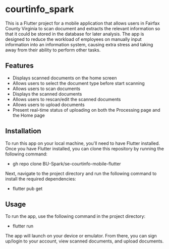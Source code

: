 # courtinfo_spark

This is a Flutter project for a mobile application that allows users in Fairfax County Virginia to scan document and extracts the relevant information so that it could be stored in the database for later analysis. The app is designed to reduce the workload of employees on manually input information into an information system, causing extra stress and taking away from their ability to perform other tasks.

## Features

- Displays scanned documents on the home screen
- Allows users to select the document type before start scanning
- Allows users to scan documents 
- Displays the scanned documents 
- Allows users to rescan/edit the scanned documents
- Allows users to upload documents
- Present real-time status of uploading on both the Processing page and the Home page

## Installation
To run this app on your local machine, you'll need to have Flutter installed. Once you have Flutter installed, you can clone this repository by running the following command: 
- gh repo clone BU-Spark/se-courtinfo-mobile-flutter


Next, navigate to the project directory and run the following command to install the required dependencies:

- flutter pub get


## Usage

To run the app, use the following command in the project directory: 
- flutter run


The app will launch on your device or emulator. From there, you can sign up/login to your account, view scanned documents, and upload documents.
